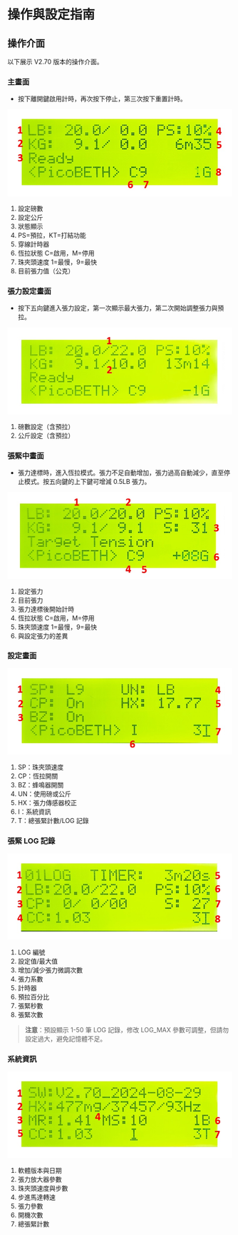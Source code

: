# 操作與設定指南

## 操作介面

以下展示 V2.70 版本的操作介面。

### 主畫面

- 按下離開鍵啟用計時，再次按下停止，第三次按下重置計時。

![img_main](img_main.jpg)

1. 設定磅數  
2. 設定公斤  
3. 狀態顯示  
4. PS=預拉，KT=打結功能  
5. 穿線計時器  
6. 恆拉狀態 C=啟用，M=停用  
7. 珠夾頭速度 1=最慢，9=最快  
8. 目前張力值（公克）  

### 張力設定畫面

- 按下五向鍵進入張力設定，第一次顯示最大張力，第二次開始調整張力與預拉。

![img_lbset](img_lbset.jpg)

1. 磅數設定（含預拉）  
2. 公斤設定（含預拉）  

### 張緊中畫面

- 張力達標時，進入恆拉模式。張力不足自動增加，張力過高自動減少，直至停止模式。按五向鍵的上下鍵可增減 0.5LB 張力。

![img_tensioning](img_tensioning.jpg)

1. 設定張力  
2. 目前張力  
3. 張力達標後開始計時  
4. 恆拉狀態 C=啟用，M=停用  
5. 珠夾頭速度 1=最慢，9=最快  
6. 與設定張力的差異  

### 設定畫面

![img_setting](img_setting.jpg)

1. SP：珠夾頭速度  
2. CP：恆拉開關  
3. BZ：蜂鳴器開關  
4. UN：使用磅或公斤  
5. HX：張力傳感器校正  
6. I：系統資訊  
7. T：總張緊計數/LOG 記錄  

### 張緊 LOG 記錄

![img_tslog](img_tslog.jpg)

1. LOG 編號  
2. 設定值/最大值  
3. 增加/減少張力微調次數  
4. 張力系數  
5. 計時器  
6. 預拉百分比  
7. 張緊秒數  
8. 張緊次數  

> **注意**：預設顯示 1-50 筆 LOG 記錄，修改 LOG_MAX 參數可調整，但請勿設定過大，避免記憶體不足。

### 系統資訊

![img_sysinfo](img_sysinfo.jpg)

1. 軟體版本與日期  
2. 張力放大器參數  
3. 珠夾頭速度與步數  
4. 步進馬達轉速  
5. 張力參數  
6. 開機次數  
7. 總張緊計數  

